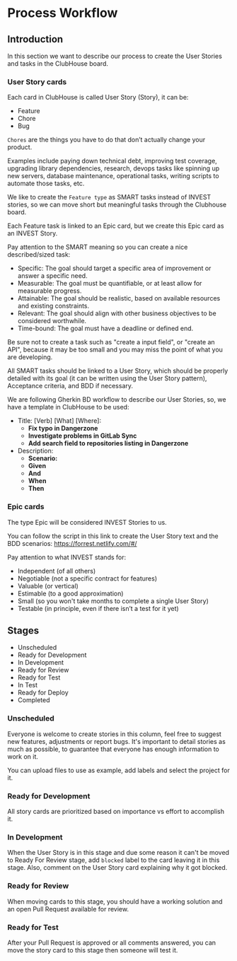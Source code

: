Process Workflow
================

## Introduction

In this section we want to describe our process to create the User Stories and tasks in the ClubHouse board.

### User Story cards

Each card in ClubHouse is called User Story (Story), it can be:

*   Feature
*   Chore
*   Bug

`Chores` are the things you have to do that don’t actually change your product.

Examples include paying down technical debt, improving test coverage,
upgrading library dependencies, research, devops tasks like spinning up new servers,
database maintenance, operational tasks, writing scripts to automate those tasks, etc.

We like to create the `Feature type` as SMART tasks instead of INVEST stories, so we can move short but meaningful tasks through the Clubhouse board.

Each Feature task is linked to an Epic card, but we create this Epic card as an INVEST Story.

Pay attention to the SMART meaning so you can create a nice described/sized task:

*   Specific: The goal should target a specific area of improvement or answer a specific need.
*   Measurable: The goal must be quantifiable, or at least allow for measurable progress.
*   Attainable: The goal should be realistic, based on available resources and existing constraints.
*   Relevant: The goal should align with other business objectives to be considered worthwhile.
*   Time-bound: The goal must have a deadline or defined end.

Be sure not to create a task such as "create a input field", or "create an API", because it may be too small and you may miss the point of what you are developing.

All SMART tasks should be linked to a User Story, which should be properly detailed with its goal (it can be written using the User Story pattern), Acceptance criteria, and BDD if necessary.

We are following Gherkin BD workflow to describe our User Stories, so, we have a template in ClubHouse to be used:

*    Title: [Verb] [What] [Where]:
     -    **Fix typo in Dangerzone**
     -    **Investigate problems in GitLab Sync**
     -    **Add search field to repositories listing in Dangerzone**
*    Description:
     -    **Scenario:**
     -    **Given**
     -    **And**
     -    **When**
     -    **Then**

### Epic cards

The type Epic will be considered INVEST Stories to us.

You can follow the script in this link to create the User Story text and the BDD scenarios: https://forrest.netlify.com/#/

Pay attention to what INVEST stands for:

*   Independent (of all others)
*   Negotiable (not a specific contract for features)
*   Valuable (or vertical)
*   Estimable (to a good approximation)
*   Small (so you won't take months to complete a single User Story)
*   Testable (in principle, even if there isn’t a test for it yet)

## Stages

*   Unscheduled
*   Ready for Development
*   In Development
*   Ready for Review
*   Ready for Test
*   In Test
*   Ready for Deploy
*   Completed

### Unscheduled

Everyone is welcome to create stories in this column, feel free to suggest new features,
adjustments or report bugs. It's important to detail stories as much as possible, to
guarantee that everyone has enough information to work on it.

You can upload files to use as example, add labels and select the project for it.

### Ready for Development

All story cards are prioritized based on importance vs effort to accomplish it.

### In Development

When the User Story is in this stage and due some reason it can't be moved to
Ready For Review stage, add `blocked` label to the card leaving it in this stage.
Also, comment on the User Story card explaining why it got blocked.

### Ready for Review

When moving cards to this stage, you should have a working solution and an open Pull
Request available for review.

### Ready for Test

After your Pull Request is approved or all comments answered, you can move
the story card to this stage then someone will test it.
